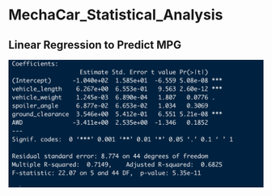 # MechaCar_Statistical_Analysis
## Linear Regression to Predict MPG
![linear_regression.png](linear_regression.png)
